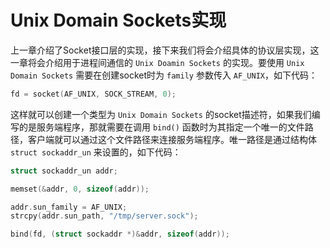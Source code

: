 # Unix Domain Sockets实现
上一章介绍了Socket接口层的实现，接下来我们将会介绍具体的协议层实现，这一章将会介绍用于进程间通信的 `Unix Doamin Sockets` 的实现。要使用 `Unix Domain Sockets` 需要在创建socket时为 `family` 参数传入 `AF_UNIX`，如下代码：
```cpp
fd = socket(AF_UNIX, SOCK_STREAM, 0);
```
这样就可以创建一个类型为 `Unix Domain Sockets` 的socket描述符，如果我们编写的是服务端程序，那就需要在调用 `bind()` 函数时为其指定一个唯一的文件路径，客户端就可以通过这个文件路径来连接服务端程序。唯一路径是通过结构体 `struct sockaddr_un` 来设置的，如下代码：
```cpp
struct sockaddr_un addr;

memset(&addr, 0, sizeof(addr));

addr.sun_family = AF_UNIX;
strcpy(addr.sun_path, "/tmp/server.sock");

bind(fd, (struct sockaddr *)&addr, sizeof(addr));
```
